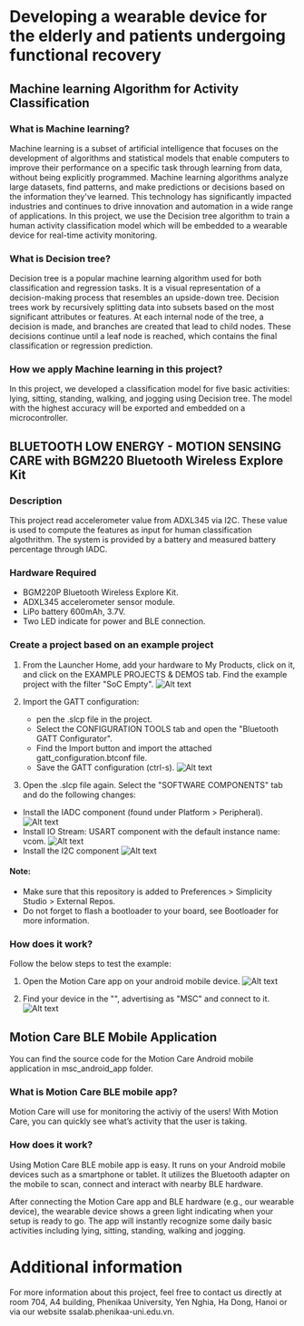 # Developing a wearable device for the elderly and patients undergoing functional recovery
## Machine learning Algorithm for Activity Classification
### What is Machine learning?
Machine learning is a subset of artificial intelligence that focuses on the development of algorithms and statistical models that enable computers to improve their performance on a specific task through learning from data, without being explicitly programmed. Machine learning algorithms analyze large datasets, find patterns, and make predictions or decisions based on the information they've learned. This technology has significantly impacted industries and continues to drive innovation and automation in a wide range of applications. In this project, we use the Decision tree algorithm to train a human activity classification model which will be embedded to a wearable device for real-time activity monitoring.

### What is Decision tree?
Decision tree is a popular machine learning algorithm used for both classification and regression tasks. It is a visual representation of a decision-making process that resembles an upside-down tree. Decision trees work by recursively splitting data into subsets based on the most significant attributes or features. At each internal node of the tree, a decision is made, and branches are created that lead to child nodes. These decisions continue until a leaf node is reached, which contains the final classification or regression prediction.
### How we apply Machine learning in this project?
In this project, we developed a classification model for five basic activities: lying, sitting, standing, walking, and jogging using Decision tree. The model with the highest accuracy will be exported and embedded on a microcontroller.

## BLUETOOTH LOW ENERGY - MOTION SENSING CARE with BGM220 Bluetooth Wireless Explore Kit
### Description
This project read accelerometer value from ADXL345 via I2C. These value is used to compute the features as input for human classification algothrithm. The system is provided by a battery and measured battery percentage through IADC.

### Hardware Required
* BGM220P Bluetooth Wireless Explore Kit.
* ADXL345 accelerometer sensor module.
* LiPo battery 600mAh, 3.7V.
* Two LED indicate for power and BLE connection.

### Create a project based on an example project
1. From the Launcher Home, add your hardware to My Products, click on it, and click on the EXAMPLE PROJECTS & DEMOS tab. Find the example project with the filter "SoC Empty".
![Alt text](image.png)
2. Import the GATT configuration:
    * pen the .slcp file in the project. 
    * Select the CONFIGURATION TOOLS tab and open the "Bluetooth GATT Configurator".
    * Find the Import button and import the attached gatt_configuration.btconf file.
    * Save the GATT configuration (ctrl-s).
![Alt text](image-1.png)

3. Open the .slcp file again. Select the "SOFTWARE COMPONENTS" tab and do the following changes:

* Install the IADC component (found under Platform > Peripheral).
![Alt text](image-2.png)
* Install IO Stream: USART component with the default instance name: vcom.
![Alt text](image-3.png)
* Install the I2C component
![Alt text](image-4.png)

#### Note:

* Make sure that this repository is added to Preferences > Simplicity Studio > External Repos.
* Do not forget to flash a bootloader to your board, see Bootloader for more information.

### How does it work?
Follow the below steps to test the example:

1. Open the Motion Care app on your android mobile device.
![Alt text](image-5.png)

2. Find your device in the "", advertising as "MSC" and connect to it.
![Alt text](image-6.png)
## Motion Care BLE Mobile Application
You can find the source code for the Motion Care Android mobile application in msc_android_app folder.

### What is Motion Care BLE mobile app? 
Motion Care will use for monitoring the activiy of the users! With Motion Care, you can quickly see what’s activity that the user is taking.

### How does it work? 
Using Motion Care BLE mobile app is easy. It runs on your Android mobile devices such as a smartphone or tablet. It utilizes the Bluetooth adapter on the mobile to scan, connect and interact with nearby BLE hardware.

After connecting the Motion Care app and BLE hardware (e.g., our wearable device), the wearable device shows a green light indicating when your setup is ready to go. The app will instantly recognize some daily basic activities including lying, sitting, standing, walking and jogging.

# Additional information
For more information about this project, feel free to contact us directly at room 704, A4 building, Phenikaa University, Yen Nghia, Ha Dong, Hanoi or via our website ssalab.phenikaa-uni.edu.vn. 









